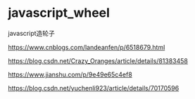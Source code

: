 # javascript_wheel
javascript造轮子

https://www.cnblogs.com/landeanfen/p/6518679.html

https://blog.csdn.net/Crazy_Oranges/article/details/81383458

https://www.jianshu.com/p/9e49e65c4ef8

https://blog.csdn.net/yuchenli923/article/details/70170596


